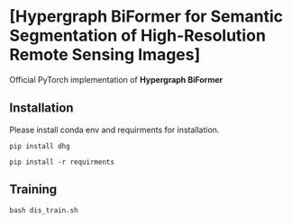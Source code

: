 # [Hypergraph BiFormer for Semantic Segmentation of High-Resolution Remote Sensing Images]

Official PyTorch implementation of **Hypergraph BiFormer**


## Installation
Please install conda env and requirments for installation. 
```
pip install dhg
```
```
pip install -r requirments
```


## Training
```
bash dis_train.sh
```